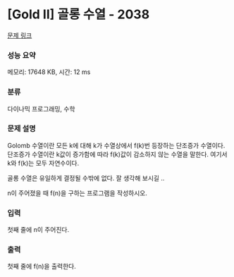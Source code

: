 # [Gold II] 골롱 수열 - 2038 

[문제 링크](https://www.acmicpc.net/problem/2038) 

### 성능 요약

메모리: 17648 KB, 시간: 12 ms

### 분류

다이나믹 프로그래밍, 수학

### 문제 설명

<p>Golomb 수열이란 모든 k에 대해 k가 수열상에서 f(k)번 등장하는 단조증가 수열이다. 단조증가 수열이란 k값이 증가함에 따라 f(k)값이 감소하지 않는 수열을 말한다. 여기서 k와 f(k)는 모두 자연수이다.</p>

<p>골롱 수열은 유일하게 결정될 수밖에 없다. 잘 생각해 보시길 ..</p>

<p>n이 주어졌을 때 f(n)을 구하는 프로그램을 작성하시오.</p>

### 입력 

 <p>첫째 줄에 n이 주어진다.</p>

### 출력 

 <p>첫째 줄에 f(n)을 출력한다.</p>

